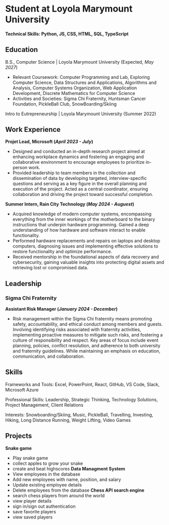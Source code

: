 # Student at Loyola Marymount University

#### Technical Skills: Python, JS, CSS, HTML, SQL, TypeScript

## Education			        		
B.S., Computer Science | Loyola Marymount University (Expected, _May 2027_)
- Relevant Coursework: Computer Programming and Lab, Exploring Computer Science, Data Structures and Applications, Algorithms and Analysis, Computer Systems Organization, Web Application Development, Discrete Mathematics for Computer Science
- Activities and Societies: Sigma Chi Fraternity, Huntsman Cancer Foundation, PickleBall Club, SnowBoarding/Skiing

Intro to Eutrepreneurship | Loyola Marymount University (Summer 2022)

## Work Experience
**Projet Lead, Microsoft (_April 2023 - July_)**
- Designed and conducted an in-depth research project aimed at enhancing workplace dynamics and fostering an engaging and collaborative environment to encourage employees to prioritize in-person work. 
- Provided leadership to team members in the collection and dissemination of data by developing targeted, interview-specific questions and serving as a key figure in the overall planning and execution of the project. Acted as a central coordinator, ensuring collaboration and driving the project toward successful completion.

**Summer Intern, Rain City Technology (_May 2024 - Auguest_)**
- Acquired knowledge of modern computer systems, encompassing everything from the inner workings of the motherboard to the binary instructions that underpin hardware programming. Gained a deep understanding of how hardware and software interact to enable functionality.
- Performed hardware replacements and repairs on laptops and desktop computers, diagnosing issues and implementing effective solutions to restore functionality and optimize performance.
- Received mentorship in the foundational aspects of data recovery and cybersecurity, gaining valuable insights into protecting digital assets and retrieving lost or compromised data.

## Leadership
### Sigma Chi Fraternity
**Assistant Risk Manager (_January 2024 - December_)**
- Risk management within the Sigma Chi fraternity means promoting safety, accountability, and ethical conduct among members and guests. Involving identifying risks associated with fraternity activities, implementing proactive measures to mitigate such risks, and fostering a culture of responsibility and respect. Key areas of focus include event planning, policies, conflict resolution, and adherence to both university and fraternity guidelines. While maintaining an emphasis on education, communication, and collaboration.

## Skills
Frameworks and Tools: Excel, PowerPoint, React, GitHub, VS Code, Slack, Microsoft Azure

Professional Skills: Leadership, Strategic Thinking, Technology Solutions, Project Management, Client Relations

Interests: Snowboarding/Skiing, Music, PickleBall, Travelling, Investing, Hiking, Long Distance Running, Weight Lifting, Video Games

## Projects
**Snake game**
- Play snake game
- collect apples to grow your snake
- create and beat highscores
**Data Managment System**
- View employees in the database
- Add new employees with name, position, and salary
- Update existing employee details
- Delete employees from the database
**Chess API search engine**
- search chess players from around the world
- view player details
- sign in/sign out authentication
- save favorite players
- view saved players
